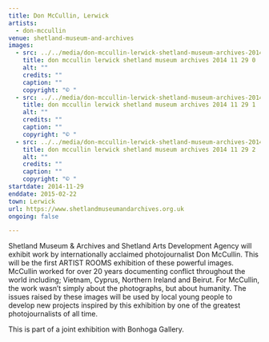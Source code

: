 ```yaml
---
title: Don McCullin, Lerwick
artists:
  - don-mccullin
venue: shetland-museum-and-archives
images:
  - src: ../../media/don-mccullin-lerwick-shetland-museum-archives-2014-11-29-0.webp
    title: don mccullin lerwick shetland museum archives 2014 11 29 0
    alt: ""
    credits: ""
    caption: ""
    copyright: "© "
  - src: ../../media/don-mccullin-lerwick-shetland-museum-archives-2014-11-29-1.webp
    title: don mccullin lerwick shetland museum archives 2014 11 29 1
    alt: ""
    credits: ""
    caption: ""
    copyright: "© "
  - src: ../../media/don-mccullin-lerwick-shetland-museum-archives-2014-11-29-2.webp
    title: don mccullin lerwick shetland museum archives 2014 11 29 2
    alt: ""
    credits: ""
    caption: ""
    copyright: "© "
startdate: 2014-11-29
enddate: 2015-02-22
town: Lerwick
url: https://www.shetlandmuseumandarchives.org.uk
ongoing: false

---
```


Shetland Museum & Archives and Shetland Arts Development Agency will exhibit work by internationally acclaimed photojournalist Don McCullin. This will be the first ARTIST ROOMS exhibition of these powerful images. McCullin worked for over 20 years documenting conflict throughout the world including; Vietnam, Cyprus, Northern Ireland and Beirut. For McCullin, the work wasn’t simply about the photographs, but about humanity. The issues raised by these images will be used by local young people to develop new projects inspired by this exhibition by one of the greatest photojournalists of all time.

This is part of a joint exhibition with Bonhoga Gallery.